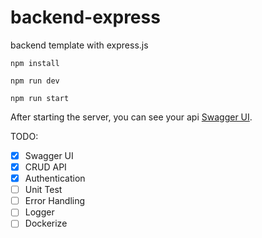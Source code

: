 # backend-express
backend template with express.js

```
npm install

npm run dev

npm run start
```

After starting the server, you can see your api [Swagger UI](http://localhost:3000/api-docs/).

TODO:
- [x] Swagger UI
- [x] CRUD API
- [x] Authentication
- [ ] Unit Test
- [ ] Error Handling
- [ ] Logger
- [ ] Dockerize
